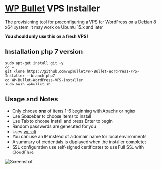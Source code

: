 # [WP Bullet](https://wp-bullet.com) VPS Installer
The provisioning tool for preconfiguring a VPS for WordPress on a Debian 8 x64 system, it may work on Ubuntu 15.x and later

**You should only use this on a fresh VPS!**

## Installation php 7 version

    sudo apt-get install git -y
    cd ~
    git clone https://github.com/wpbullet/WP-Bullet-WordPress-VPS-Installer --branch php7
    cd WP-Bullet-WordPress-VPS-Installer
    sudo bash wpbullet.sh
    
## Usage and Notes

* Only choose **one** of items 1-6 beginning with Apache or nginx
* Use Spacebar to choose items to install
* Use Tab to choose Install and press Enter to begin
* Random passwords are generated for you
* Uses [wp-cli](https://github.com/wp-cli/wp-cli)
* You can use an IP instead of a domain name for local environments
* A summary of credentials is displayed when the installer completes
* SSL configuration use self-signed certificates to use Full SSL with CloudFlare

![Screenshot](http://i.imgur.com/TFNjHxl.png)

